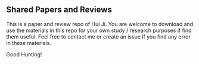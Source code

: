 ## Shared Papers and Reviews

This is a paper and review repo of Hui Ji. You are welcome to download and use the materials in this repo for your own study / research purposes if find them useful. Feel free to contact me or create an issue if you find any error in these materials.

Good Hunting!
